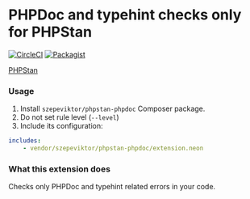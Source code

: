 # PHPDoc and typehint checks only for PHPStan

[![CircleCI](https://circleci.com/gh/szepeviktor/phpstan-phpdoc.svg?style=svg)](https://circleci.com/gh/szepeviktor/phpstan-phpdoc) [![Packagist](https://img.shields.io/packagist/v/szepeviktor/phpstan-phpdoc.svg?color=239922&style=popout)](https://packagist.org/packages/szepeviktor/phpstan-phpdoc)

[PHPStan](https://github.com/phpstan/phpstan)

### Usage

1. Install `szepeviktor/phpstan-phpdoc` Composer package.
1. Do not set rule level (`--level`)
1. Include its configuration:

```yaml
includes:
    - vendor/szepeviktor/phpstan-phpdoc/extension.neon
```

### What this extension does

Checks only PHPDoc and typehint related errors in your code.
